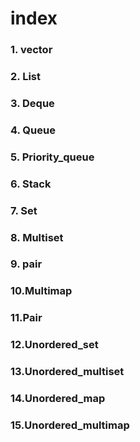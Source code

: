 # index
### 1. vector
### 2. List
### 3. Deque
### 4. Queue
### 5. Priority_queue
### 6. Stack
### 7. Set
### 8. Multiset
### 9. pair
### 10.Multimap
### 11.Pair
### 12.Unordered_set
### 13.Unordered_multiset
### 14.Unordered_map
### 15.Unordered_multimap

